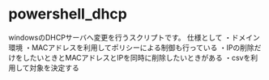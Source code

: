 # powershell_dhcp
windowsのDHCPサーバへ変更を行うスクリプトです。
仕様として
・ドメイン環境
・MACアドレスを利用してポリシーによる制御も行っている
・IPの削除だけをしたいときとMACアドレスとIPを同時に削除したいときがある
・csvを利用して対象を決定する
